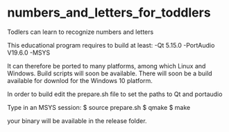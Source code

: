 # numbers_and_letters_for_toddlers
Todlers can learn to recognize numbers and letters

This educational program requires to build at least:
-Qt 5.15.0
-PortAudio V19.6.0
-MSYS

It can therefore be ported to many platforms, among which Linux and Windows.
Build scripts will soon be available.
There will soon be a build available for downlod for the Windows 10 platform. 

In order to build edit the prepare.sh file to set the paths to Qt and portaudio

Type in an MSYS session:
$ source prepare.sh
$ qmake
$ make

your binary will be available in the release folder.